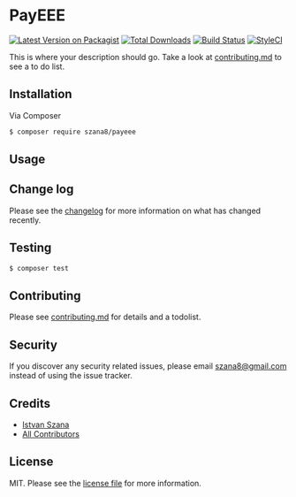 # PayEEE

[![Latest Version on Packagist][ico-version]][link-packagist]
[![Total Downloads][ico-downloads]][link-downloads]
[![Build Status][ico-travis]][link-travis]
[![StyleCI][ico-styleci]][link-styleci]

This is where your description should go. Take a look at [contributing.md](contributing.md) to see a to do list.

## Installation

Via Composer

``` bash
$ composer require szana8/payeee
```

## Usage

## Change log

Please see the [changelog](changelog.md) for more information on what has changed recently.

## Testing

``` bash
$ composer test
```

## Contributing

Please see [contributing.md](contributing.md) for details and a todolist.

## Security

If you discover any security related issues, please email szana8@gmail.com instead of using the issue tracker.

## Credits

- [Istvan Szana][link-author]
- [All Contributors][link-contributors]

## License

MIT. Please see the [license file](license.md) for more information.

[ico-version]: https://img.shields.io/packagist/v/szana8/payeee.svg?style=flat-square
[ico-downloads]: https://img.shields.io/packagist/dt/szana8/payeee.svg?style=flat-square
[ico-travis]: https://img.shields.io/travis/szana8/payeee/master.svg?style=flat-square
[ico-styleci]: https://styleci.io/repos/12345678/shield

[link-packagist]: https://packagist.org/packages/szana8/payeee
[link-downloads]: https://packagist.org/packages/szana8/payeee
[link-travis]: https://travis-ci.org/szana8/payeee
[link-styleci]: https://styleci.io/repos/12345678
[link-author]: https://github.com/szana8
[link-contributors]: ../../contributors
